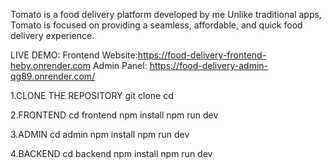 Tomato is a food delivery platform developed by me
Unlike traditional apps, Tomato is focused on providing a seamless, affordable, and quick food delivery experience.

LIVE DEMO:
Frontend Website:https://food-delivery-frontend-heby.onrender.com
Admin Panel: https://food-delivery-admin-qg89.onrender.com/

1.CLONE THE REPOSITORY
git clone <repository-link>
cd <repository-folder>

2.FRONTEND
cd frontend
npm install
npm run dev

3.ADMIN
cd admin
npm install
npm run dev

4.BACKEND
cd backend
npm install
npm run dev


